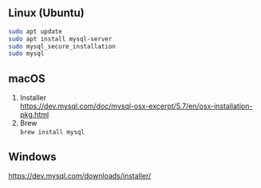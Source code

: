 ## Linux (Ubuntu)

```sh
sudo apt update
sudo apt install mysql-server
sudo mysql_secure_installation
sudo mysql
```

## macOS

1. Installer  
https://dev.mysql.com/doc/mysql-osx-excerpt/5.7/en/osx-installation-pkg.html
2. Brew  
`brew install mysql`

## Windows

https://dev.mysql.com/downloads/installer/
